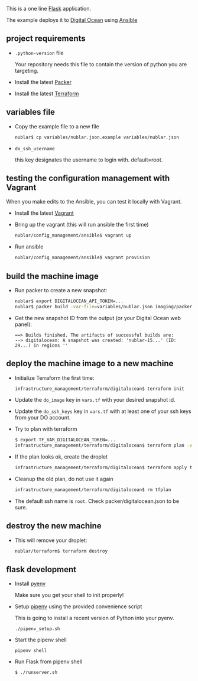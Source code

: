 This is a one line [Flask](http://flask.pocoo.org/) application.

The example deploys it to [Digital Ocean](https://www.digitalocean.com/products/compute/) using [Ansible](http://docs.ansible.com/ansible/latest/index.html)

## project requirements

-   `.python-version` file

    Your repository needs this file to contain the version of python you are targeting.

-   Install the latest [Packer](https://www.packer.io/downloads.html)

-   Install the latest [Terraform](https://www.terraform.io/downloads.html)

## variables file

-   Copy the example file to a new file

    ```
    nublar$ cp variables/nublar.json.example variables/nublar.json
    ```

-   `do_ssh_username`

     this key designates the username to login with.  default=root.

## testing the configuration management with Vagrant

When you make edits to the Ansible, you can test it locally with Vagrant.

-   Install the latest [Vagrant](https://www.vagrant.io/downloads.html)

-   Bring up the vagrant (this will run ansible the first time)

    ```sh
    nublar/config_management/ansible$ vagrant up
    ```

-   Run ansible

    ```sh
    nublar/config_management/ansible$ vagrant provision
    ```

## build the machine image

-   Run packer to create a new snapshot:

    ```sh
    nublar$ export DIGITALOCEAN_API_TOKEN=...
    nublar$ packer build -var-file=variables/nublar.json imaging/packer/digitalocean/packer.json
    ```

-   Get the new snapshot ID from the output (or your Digital Ocean web panel):

    ```
    ==> Builds finished. The artifacts of successful builds are:
    --> digitalocean: A snapshot was created: 'nublar-15...' (ID: 29...) in regions ''
    ```

## deploy the machine image to a new machine

-   Initialize Terraform the first time:

    ```sh
    infrastructure_management/terraform/digitalocean$ terraform init
    ```

-   Update the `do_image` key in `vars.tf` with your desired snapshot id.

-   Update the `do_ssh_keys` key in `vars.tf` with at least one of your ssh keys from your DO account.

-   Try to plan with terraform

    ```sh
    $ export TF_VAR_DIGITALOCEAN_TOKEN=...
    infrastructure_management/terraform/digitalocean$ terraform plan -var-file ../../../variables/nublar.json -out tfplan
    ```

-   If the plan looks ok, create the droplet

    ```sh
    infrastructure_management/terraform/digitalocean$ terraform apply tfplan
    ```

-   Cleanup the old plan, do not use it again

    ```sh
    infrastructure_management/terraform/digitalocean$ rm tfplan
    ```

-   The default ssh name is `root`.  Check packer/digitalocean.json to be sure.

## destroy the new machine

-   This will remove your droplet:

    ```sh
    nublar/terraform$ terraform destroy
    ```

## flask development
-   Install [pyenv](https://github.com/pyenv/pyenv)

    Make sure you get your shell to init properly!

-   Setup [pipenv](https://github.com/kennethreitz/pipenv) using the provided convenience script

    This is going to install a recent version of Python into your pyenv.

    `./pipenv_setup.sh`

-   Start the pipenv shell

    `pipenv shell`

-   Run Flask from pipenv shell

    `$ ./runserver.sh`
